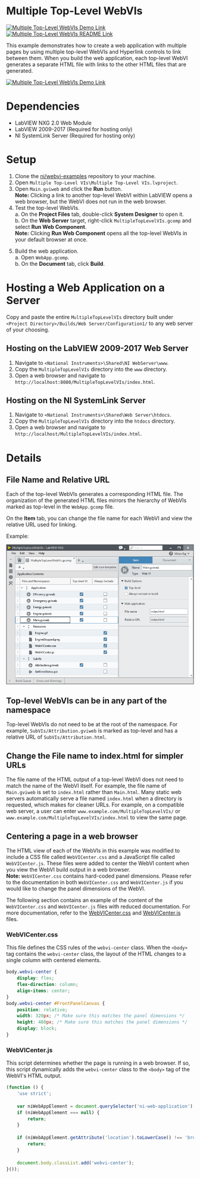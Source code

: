 <!-- The following should be equivalent to the section in webvi-examples/Readme.md -->
# Multiple Top-Level WebVIs
[![Multiple Top-Level WebVIs Demo Link](https://img.shields.io/badge/Details-Demo_Link-green.svg)](https://ni.github.io/webvi-examples/MultipleTopLevelWebVIs/\/Builds/WebApp_Web%20Server/Main.html)
[![Multiple Top-Level WebVIs README Link](https://img.shields.io/badge/Details-README_Link-orange.svg)](https://github.com/ni/webvi-examples/tree/master/MultipleTopLevelWebVIs)

This example demonstrates how to create a web application with multiple pages by using multiple top-level WebVIs and Hyperlink controls to link between them. When you build the web application, each top-level WebVI generates a separate HTML file with links to the other HTML files that are generated.

[![Multiple Top-Level WebVIs Demo Link](https://ni.github.io/webvi-examples/MultipleTopLevelWebVIs/Screenshot.gif)](https://ni.github.io/webvi-examples/MultipleTopLevelWebVIs/Builds/Web%20Server/Configuration1/MultipleTopLevelWebVIs/)

# Dependencies
- LabVIEW NXG 2.0 Web Module
- LabVIEW 2009-2017 (Required for hosting only)
- NI SystemLink Server (Required for hosting only)

# Setup
1. Clone the [ni/webvi-examples](https://github.com/ni/webvi-examples) repository to your machine.
2. Open `Multiple Top-Level VIs\Multiple Top-Level VIs.lvproject`.
3. Open `Main.gviweb` and click the **Run** button.  
**Note:** Clicking a link to another top-level WebVI within LabVIEW opens a web browser, but the WebVI does not run in the web browser. <!-- TODO DE12694: Pressing run and clicking link to other top-level panel opens a link to broken WebVI stuck in synchronization mode -->
4. Test the top-level WebVIs.  
  a. On the **Project Files** tab, double-click **System Designer** to open it.  
  b. On the **Web Server** target, right-click `MultipleTopLevelVIs.gcomp` and select **Run Web Component**.  
  **Note:** Clicking **Run Web Component** opens all the top-level WebVIs in your default browser at once.
  <!-- TODO DE12779: Performing Run Web Component opens all Top-Level Vis at the same time -->
5. Build the web application.  
  a. Open `WebApp.gcomp`.  
  b. On the **Document** tab, click **Build**.

# Hosting a Web Application on a Server
Copy and paste the entire `MultipleTopLevelVIs` directory built under `<Project Directory>/Builds/Web Server/Configuration1/` to any web server of your choosing.

## Hosting on the LabVIEW 2009-2017 Web Server
1. Navigate to `<National Instruments>\Shared\NI WebServer\www`.
2. Copy the `MultipleTopLevelVIs` directory into the `www` directory.
3. Open a web browser and navigate to `http://localhost:8080/MultipleTopLevelVIs/index.html`.

## Hosting on the NI SystemLink Server
1. Navigate to `<National Instruments>\Shared\Web Server\htdocs`.
2. Copy the `MultipleTopLevelVIs` directory into the `htdocs` directory.
3. Open a web browser and navigate to `http://localhost/MultipleTopLevelVIs/index.html`.

# Details

## File Name and Relative URL
Each of the top-level WebVIs generates a corresponding HTML file. The organization of the generated HTML files mirrors the hierarchy of WebVIs marked as top-level in the `WebApp.gcomp` file.

On the **Item** tab, you can change the file name for each WebVI and view the relative URL used for linking.  

Example:  

![Main.gviweb Item tab in .gcomp file showing File name and Relative URL fields](ComponentRightRail.png)

## Top-level WebVIs can be in any part of the namespace
Top-level WebVIs do not need to be at the root of the namespace. For example, `SubVIs/Attribution.gviweb` is marked as top-level and has a relative URL of `SubVIs/Attribution.html`.

## Change the File name to index.html for simpler URLs
The file name of the HTML output of a top-level WebVI does not need to match the name of the WebVI itself. For example, the file name of `Main.gviweb` is set to `index.html` rather than `Main.html`. Many static web servers automatically serve a file named `index.html` when a directory is requested, which makes for cleaner URLs. For example, on a compatible web server, a user can enter `www.example.com/MultipleTopLevelVIs/` or `www.example.com/MultipleTopLevelVIs/index.html` to view the same page.

## Centering a page in a web browser
The HTML view of each of the WebVIs in this example was modified to include a CSS file called `WebVICenter.css` and a JavaScript file called `WebVICenter.js`.
These files were added to center the WebVI content when you view the WebVI build output in a web browser.  
**Note:** `WebVICenter.css` contains hard-coded panel dimensions. Please refer to the documentation in both `WebVICenter.css` and `WebVICenter.js` if you would like to change the panel dimensions of the WebVI.

The following section contains an example of the content of the `WebVICenter.css` and `WebVICenter.js` files with reduced documentation. For more documentation, refer to the [WebVICenter.css](https://github.com/ni/webvi-examples/blob/master/MultipleTopLevelWebVIs/MultipleTopLevelWebVIs.gcomp/Resources/WebVICenter.css) and [WebVICenter.js](https://github.com/ni/webvi-examples/blob/master/MultipleTopLevelWebVIs/MultipleTopLevelWebVIs.gcomp/Resources/WebVICenter.js) files.

### WebVICenter.css
This file defines the CSS rules of the `webvi-center` class. When the `<body>` tag contains the `webvi-center` class, the layout of the HTML changes to a single column with centered elements.

```css
body.webvi-center {
    display: flex;
    flex-direction: column;
    align-items: center;
}
body.webvi-center #FrontPanelCanvas {
    position: relative;
    width: 320px; /* Make sure this matches the panel dimensions */
    height: 480px; /* Make sure this matches the panel dimensions */
    display: block;
}
```

### WebVICenter.js
This script determines whether the page is running in a web browser. If so, this script dynamically adds the `webvi-center` class to the `<body>` tag of the WebVI's HTML output.

```javascript
(function () {
    'use strict';

    var niWebAppElement = document.querySelector('ni-web-application');
    if (niWebAppElement === null) {
        return;
    }

    if (niWebAppElement.getAttribute('location').toLowerCase() !== 'browser') {
        return;
    }

    document.body.classList.add('webvi-center');
}());
```
